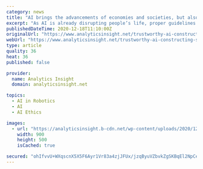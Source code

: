 ```yaml
---
category: news
title: "AI brings the advancements of economies and societies, but also a list of novel, ethical and social challenges."
excerpt: "As AI is already disrupting people’s life, proper guidelines are required to regulate them. Trustworthy AI frameworks are proposed by European Union and OECD to make future innovations safe and reliable."
publishedDateTime: 2020-12-18T11:10:00Z
originalUrl: "https://www.analyticsinsight.net/trustworthy-ai-constructing-safe-innovations-for-future/"
webUrl: "https://www.analyticsinsight.net/trustworthy-ai-constructing-safe-innovations-for-future/"
type: article
quality: 36
heat: 36
published: false

provider:
  name: Analytics Insight
  domain: analyticsinsight.net

topics:
  - AI in Robotics
  - AI
  - AI Ethics

images:
  - url: "https://analyticsinsight.b-cdn.net/wp-content/uploads/2020/12/Artificial-Intelligence-9.jpg"
    width: 900
    height: 500
    isCached: true

secured: "ohIfvvU+WXqscnX5X5F6Ayr1Vr83a4zjJFUx/jzqByuVZbvkZgSKBqEl2NpCe0ZPrxiBQ98ohjVRiYo3hU+vcMTEUYEIYPQM4RpjY+h599g8Arc8QpVp+M3Q9YbU2msvpcSnXsH2d5ZTAs3sl7DlS6/Q+kGqteDX+1HTpg99M53OPuI04AdBZRB48gr9qXXPsaONoR7mF8iot8pfzZmCHN9VrSF2HtWfj/vfURORfiC949vmAmFwt6Yp3LkKzM9YlxDW0+FfIvJjslduqwpFpKJbPoz+awUNPLT4LLXVXmcq4+YBL4QwEZhYCRH/VtqrjWp+/C8Q5hpjYnh2BJqahKS20UX6aCT+/O1LxGdErfw=;pCnvLcHXBk9aXK3WZlQINA=="
---
```


